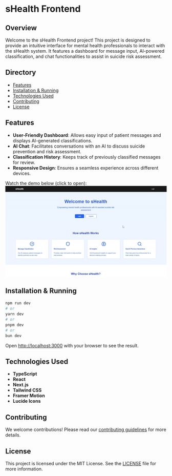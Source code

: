 # sHealth Frontend

## Overview

Welcome to the sHealth Frontend project! This project is designed to provide an intuitive interface for mental health professionals to interact with the sHealth system. It features a dashboard for message input, AI-powered classification, and chat functionalities to assist in suicide risk assessment.

## Directory

- [Features](#features)
- [Installation & Running](#installation--running)
- [Technologies Used](#technologies-used)
- [Contributing](#contributing)
- [License](#license)

## Features

- **User-Friendly Dashboard**: Allows easy input of patient messages and displays AI-generated classifications.
- **AI Chat**: Facilitates conversations with an AI to discuss suicide prevention and risk assessment.
- **Classification History**: Keeps track of previously classified messages for review.
- **Responsive Design**: Ensures a seamless experience across different devices.

Watch the demo below (click to open):
[![Watch the demo](readme-images/homepage.png)](https://drive.google.com/file/d/1NBvcfwC6Wu7oHaS7yORaTk3bm55qb1s3/view?usp=sharing)



## Installation & Running

```bash
npm run dev
# or
yarn dev
# or
pnpm dev
# or
bun dev
```

Open [http://localhost:3000](http://localhost:3000) with your browser to see the result.

## Technologies Used

- **TypeScript**
- **React**
- **Next.js**
- **Tailwind CSS**
- **Framer Motion**
- **Lucide Icons**

## Contributing

We welcome contributions! Please read our [contributing guidelines](CONTRIBUTING.md) for more details.

## License

This project is licensed under the MIT License. See the [LICENSE](LICENSE) file for more information.
